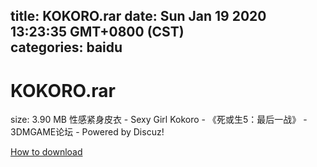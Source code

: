 
title: KOKORO.rar
date: Sun Jan 19 2020 13:23:35 GMT+0800 (CST)    
categories: baidu
---

# KOKORO.rar
size: 3.90 MB
 性感紧身皮衣 - Sexy Girl Kokoro - 《死或生5：最后一战》 - 3DMGAME论坛 - Powered by Discuz!
 

[How to download](https://bpcam.bemobtrk.com/go/2ceec3aa-1ca2-46d6-b9ff-aaa5c184517c?jno=23)